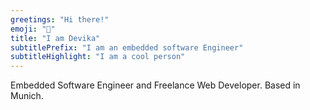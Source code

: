 ```yaml
---
greetings: "Hi there!"
emoji: "👋"
title: "I am Devika"
subtitlePrefix: "I am an embedded software Engineer"
subtitleHighlight: "I am a cool person"
---
```

Embedded Software Engineer and Freelance Web Developer. Based in Munich.